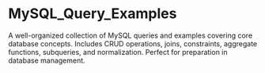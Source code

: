 # MySQL_Query_Examples
A well-organized collection of MySQL queries and examples covering core database concepts. Includes CRUD operations, joins, constraints, aggregate functions, subqueries, and normalization. Perfect for preparation in database management.
